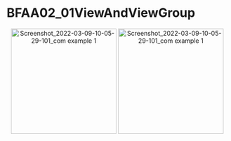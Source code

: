 # BFAA02_01ViewAndViewGroup


<p align="center">
<img width="240" alt="Screenshot_2022-03-09-10-05-29-101_com example 1" src="https://user-images.githubusercontent.com/32328761/168948768-eeffc8de-c0e3-4871-9f25-7822d3218e16.jpg">
  <img width="240" alt="Screenshot_2022-03-09-10-05-29-101_com example 1" src="https://user-images.githubusercontent.com/32328761/168948931-8f1525d2-bd3b-45cd-ad56-6ea21877f812.jpg">
